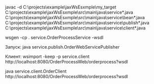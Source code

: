 javac -d C:\projects\example\jaxWsEsxmple\my_target C:\projects\example\jaxWsEsxmple\src\main\java\service\*.java C:\projects\example\jaxWsEsxmple\src\main\java\service\bean\*.java C:\projects\example\jaxWsEsxmple\src\main\java\service\publish\*.java C:\projects\example\jaxWsEsxmple\src\main\java\service\client\*.java


wsgen -cp . service.OrderProcessService -wsdl

Запуск:
java service.publish.OrderWebServicePublisher

Клиент:
wsimport -keep -p service.client http://localhost:8080/OrderProcessWeb/orderprocess?wsdl

java service.client.OrderClient http://localhost:8080/OrderProcessWeb/orderprocess?wsdl